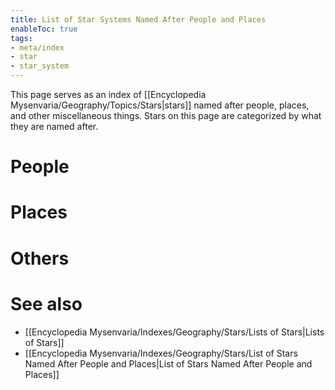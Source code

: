 ```yaml
---
title: List of Star Systems Named After People and Places
enableToc: true
tags:
- meta/index
- star
- star_system
---
```


This page serves as an index of [[Encyclopedia Mysenvaria/Geography/Topics/Stars|stars]] named after people, places, and other miscellaneous things. Stars on this page are categorized by what they are named after.

# People

# Places

# Others

# See also
- [[Encyclopedia Mysenvaria/Indexes/Geography/Stars/Lists of Stars|Lists of Stars]]
-  [[Encyclopedia Mysenvaria/Indexes/Geography/Stars/List of Stars Named After People and Places|List of Stars Named After People and Places]]

